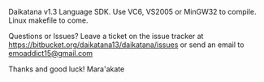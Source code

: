 Daikatana v1.3 Language SDK.  Use VC6, VS2005 or MinGW32 to compile.  Linux makefile to come.

Questions or Issues?  Leave a ticket on the issue tracker at
https://bitbucket.org/daikatana13/daikatana/issues
or send an email to emoaddict15@gmail.com

Thanks and good luck!
Mara'akate
